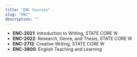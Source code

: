 ```yaml
---
title: "ENC Courses"
slug: "ENC"
description: ""
---
```


- **ENC-2021**: Introduction to Writing, STATE CORE W
- **ENC-2022**: Research, Genre, and Thesis, STATE CORE W
- **ENC-2712**: Creative Writing, STATE CORE W
- **ENC-3800**: English Teaching and Learning
